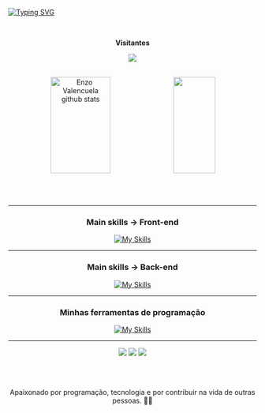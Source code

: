 
[![Typing SVG](https://readme-typing-svg.herokuapp.com/?color=070f18size=35&center=true&vCenter=true&width=1000&lines=Olá,+meu+nome+é+Enzo+Valençuela;Eu+sou+Desenvolvedor+FrontEnd;The+future+is+today;Seja+Bem+Vindo!+:%29)](https://git.io/typing-svg)<br>


<div align="center">
  <br>
  <p align="center">
    <b>Visitantes</b>
  </p>  
  <p align="center">
    <img align="center" src="https://profile-counter.glitch.me/{enzovalencuela}/count.svg" />
  </p> 
  <br>
</div>

<div align="center">  
  <img width="49%" height="195px" src="https://github-readme-stats.vercel.app/api?username=enzovalencuela&show_icons=true&count_private=true&hide_border=true&title_color=E8E5BC&icon_color=E8E5BC&text_color=c9d1d9&bg_color=0d1117" alt="Enzo Valencuela github stats" />
  <img width="41%" height="195px" src="https://github-readme-stats.vercel.app/api/top-langs/?username=enzovalencuela&layout=compact&hide_border=true&title_color=E8E5BC&text_color=E8E5BC&bg_color=0d1117" />
</div>

<br><br>

<hr>

<div align="center">
  <h3>Main skills → Front-end</h3>
  
  [![My Skills](https://skillicons.dev/icons?i=js,html,css)](https://skillicons.dev)
</div>

<hr>

<div align="center">
  <h3>Main skills → Back-end</h3>
 
  [![My Skills](https://skillicons.dev/icons?i=nodejs,mongodb,prisma,express)](https://skillicons.dev)
</div>

<hr>

<div align="center">
  <h3>Minhas ferramentas de programação</h3>

  [![My Skills](https://skillicons.dev/icons?i=git,github,netlify,npm,vscode,canva)](https://skillicons.dev)
</div>

  
<hr>
 
<div align="center"> 
  <a href="https://www.instagram.com/dev_enzo_valencuela" target="_blank"><img src="https://img.shields.io/badge/-Instagram-%23E4405F?style=for-the-badge&logo=instagram&logoColor=white" target="_blank"></a>
  <a href = "mailto:esilvavalencuela@gmail.com"><img src="https://img.shields.io/badge/-Gmail-%23333?style=for-the-badge&logo=gmail&logoColor=white" target="_blank"></a>
  <a href="https://www.linkedin.com/in/enzo-silva10" target="_blank"><img src="https://img.shields.io/badge/-LinkedIn-%230077B5?style=for-the-badge&logo=linkedin&logoColor=white" target="_blank"></a> 
  
</div>

<br><br>

<div align="center">
Apaixonado por programação, tecnologia e por contribuir na vida de outras pessoas. 👨‍💻
</div>
